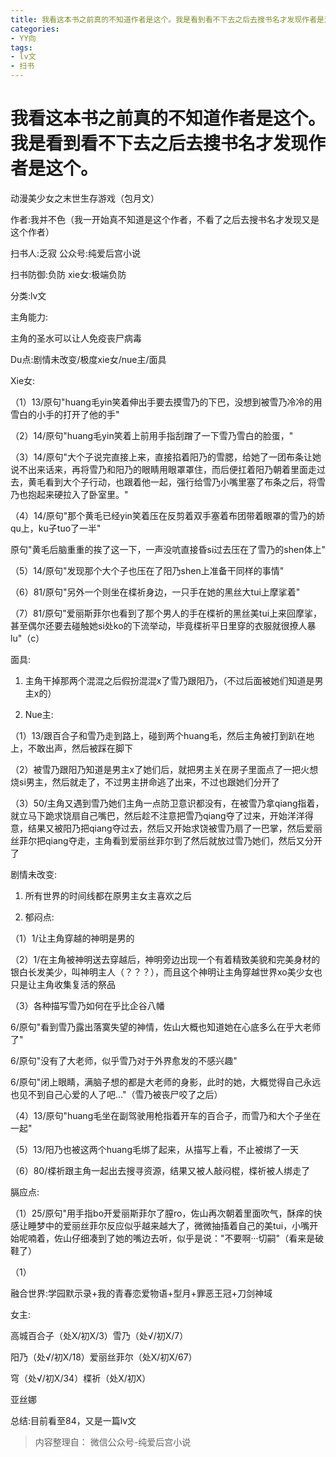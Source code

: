 ```yaml
---
title: 我看这本书之前真的不知道作者是这个。我是看到看不下去之后去搜书名才发现作者是这个。
categories:
- YY向
tags:
- lv文
- 扫书
---
```

# 我看这本书之前真的不知道作者是这个。我是看到看不下去之后去搜书名才发现作者是这个。
动漫美少女之末世生存游戏（包月文）

作者:我并不色（我一开始真不知道是这个作者，不看了之后去搜书名才发现又是这个作者）

扫书人:乏寂 公众号:纯爱后宫小说

扫书防御:负防 xie女:极端负防

分类:lv文

主角能力:

主角的圣水可以让人免疫丧尸病毒

Du点:剧情未改变/极度xie女/nue主/面具

Xie女:

（1）13/原句"huang毛yin笑着伸出手要去摸雪乃的下巴，没想到被雪乃冷冷的用雪白的小手的打开了他的手"

（2）14/原句"huang毛yin笑着上前用手指刮蹭了一下雪乃雪白的脸蛋，"

（3）14/原句"大个子说完直接上来，直接掐着阳乃的雪腮，给她了一团布条让她说不出来话来，再将雪乃和阳乃的眼睛用眼罩罩住，而后便扛着阳乃朝着里面走过去，黄毛看到大个子行动，也跟着他一起，强行给雪乃小嘴里塞了布条之后，将雪乃也抱起来硬拉入了卧室里。"

（4）14/原句"那个黄毛已经yin笑着压在反剪着双手塞着布团带着眼罩的雪乃的娇qu上，ku子tuo了一半"

原句"黄毛后脑重重的挨了这一下，一声没吭直接昏si过去压在了雪乃的shen体上"

（5）14/原句"发现那个大个子也压在了阳乃shen上准备干同样的事情"

（6）81/原句"另外一个则坐在楪祈身边，一只手在她的黑丝大tui上摩挲着"

（7）81/原句"爱丽斯菲尔也看到了那个男人的手在楪祈的黑丝美tui上来回摩挲，甚至偶尔还要去碰触她si处ko的下流举动，毕竟楪祈平日里穿的衣服就很撩人暴lu"（c）

面具:

1.  主角干掉那两个混混之后假扮混混x了雪乃跟阳乃，（不过后面被她们知道是男主x的）

2.  Nue主:

（1）13/跟百合子和雪乃走到路上，碰到两个huang毛，然后主角被打到趴在地上，不敢出声，然后被踩在脚下

（2）被雪乃跟阳乃知道是男主x了她们后，就把男主关在房子里面点了一把火想烧si男主，然后就走了，不过男主拼命逃了出来，不过也跟她们分开了

（3）50/主角又遇到雪乃她们主角一点防卫意识都没有，在被雪乃拿qiang指着，就立马下跪求饶扇自己嘴巴，然后趁不注意把雪乃qiang夺了过来，开始洋洋得意，结果又被阳乃把qiang夺过去，然后又开始求饶被雪乃扇了一巴掌，然后爱丽丝菲尔把qiang夺走，主角看到爱丽丝菲尔到了然后就放过雪乃她们，然后又分开了

剧情未改变:

1.  所有世界的时间线都在原男主女主喜欢之后

2.  郁闷点:

（1）1/让主角穿越的神明是男的

（2）1/在主角被神明送去穿越后，神明旁边出现一个有着精致美貌和完美身材的银白长发美少，叫神明主人（？？？），而且这个神明让主角穿越世界xo美少女也只是让主角收集复活的祭品

（3）各种描写雪乃如何在乎比企谷八幡

6/原句"看到雪乃露出落寞失望的神情，佐山大概也知道她在心底多么在乎大老师了"

6/原句"没有了大老师，似乎雪乃对于外界愈发的不感兴趣"

6/原句"闭上眼睛，满脑子想的都是大老师的身影，此时的她，大概觉得自己永远也见不到自己心爱的人了吧..."（雪乃被丧尸咬了之后）

（4）13/原句"huang毛坐在副驾驶用枪指着开车的百合子，而雪乃和大个子坐在一起"

（5）13/阳乃也被这两个huang毛绑了起来，从描写上看，不止被绑了一天

（6）80/楪祈跟主角一起出去搜寻资源，结果又被人敲闷棍，楪祈被人绑走了

膈应点:

（1）25/原句"用手指bo开爱丽斯菲尔了膣ro，佐山再次朝着里面吹气，酥痒的快感让睡梦中的爱丽丝菲尔反应似乎越来越大了，微微抽搐着自己的美tui，小嘴开始呢喃着，佐山仔细凑到了她的嘴边去听，似乎是说："不要啊···切嗣"（看来是破鞋了）

（1）

融合世界:学园默示录+我的青春恋爱物语+型月+罪恶王冠+刀剑神域

女主:

高城百合子（处X/初X/3）雪乃（处√/初X/7）

阳乃（处√/初X/18）爱丽丝菲尔（处X/初X/67）

穹（处√/初X/34）楪祈（处Ⅹ/初Ⅹ）

亚丝娜

总结:目前看至84，又是一篇lv文


> 内容整理自： 微信公众号-纯爱后宫小说